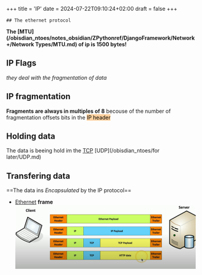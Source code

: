 +++
title = 'IP'
date = 2024-07-22T09:10:24+02:00
draft = false
+++

    ## The ethernet protocol
**The [MTU](/obisdian_ntoes/notes_obsidian/ZPythonref/DjangoFramework/Network+/Network Types/MTU.md) of ip is 1500 bytes!**
## IP Flags
*they deal with the fragmentation of data*

## IP fragmentation
**Fragments are always in multiples of 8**
becouse of the number of fragmentation
offsets bits in the <mark style="background: #FFB86CA6;">IP header</mark>

## Holding data 
The data is beeing hold im the [TCP](/obisdian_ntoes/notes_obsidian/ZPythonref/DjangoFramework/Network+/Ref_OSI/TCP.md) [UDP](/obisdian_ntoes/for later/UDP.md) 

## Transfering data 
==The data ins *Encapsulated* by the IP protocol==
- [Ethernet](/obisdian_ntoes/notes_obsidian/ZPythonref/DjangoFramework/Network+/Ref_OSI/Ethernet.md)  **frame**
	![TransferEthernetFrame_visual.png](/static/TransferEthernetFrame_visual.png)